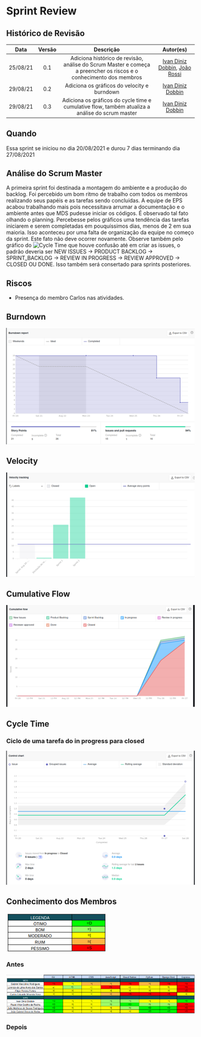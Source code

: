 # Sprint Review

## Histórico de Revisão
| Data | Versão | Descrição | Autor(es)|
|:----:|:------:|:---------:|:--------:|
| 25/08/21 | 0.1 | Adiciona histórico de revisão, análise do Scrum Master e começa a preencher os riscos e o conhecimento dos membros  | [Ivan Diniz Dobbin](https://github.com/darmsDD), [João Rossi](https://github.com/bielrossi15) |
| 29/08/21 | 0.2 | Adiciona os gráficos do velocity e burndown| [Ivan Diniz Dobbin](https://github.com/darmsDD) |
| 29/08/21 | 0.3 | Adiciona os gráficos do cycle time e cumulative flow, também atualiza a análise do scrum master| [Ivan Diniz Dobbin](https://github.com/darmsDD) |

## Quando
Essa sprint se iniciou no dia 20/08/2021 e durou 7 dias terminando dia 27/08/2021 

## Análise do Scrum Master
A primeira sprint foi destinada a montagem do ambiente e a produção do backlog. 
Foi percebido um bom ritmo de trabalho com todos os membros realizando seus papéis e 
as tarefas sendo concluidas. A equipe de EPS acabou trabalhando mais pois necessitava arrumar a documentação e o ambiente antes que MDS pudesse iniciar os códigos. É observado tal fato olhando o planning. Percebesse pelos gráficos uma tendência das tarefas iniciarem e serem completadas em pouquíssimos dias, menos de 2 em sua maioria. Isso aconteceu por uma falta de organização da equipe no começo da sprint. Este fato não deve ocorrer novamente.
Observe também pelo gráfico do ![Cycle Time](#cycle-time) que houve confusão até em criar as issues, o padrão deveria ser NEW ISSUES -> PRODUCT BACKLOG -> SPRINT_BACKLOG -> REVIEW IN PROGRESS -> REVIEW APPROVED -> CLOSED OU DONE. Isso também será consertado para sprints posteriores.

## Riscos
- Presença do membro Carlos nas atividades.

## Burndown
[![](burndown.png)](burndown.png)

## Velocity
[![](velocity.png)](velocity.png)

## Cumulative Flow
[![](cumulativeFlow.png)](cumulativeFlow.png)

## Cycle Time
### Ciclo de uma tarefa do in progress para closed
[![](controlChart.png)](controlChart.png)

## Conhecimento dos Membros
[![](../../legendaConhecimentos.png)](../../legendaConhecimentos.png)


### Antes
[![](quadroConhecimentos.png)](quadroConhecimentos.png)


### Depois




